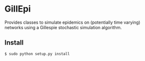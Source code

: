 # GillEpi

Provides classes to simulate epidemics on (potentially time varying) networks using a Gillespie stochastic simulation algorithm.

## Install 

    $ sudo python setup.py install

